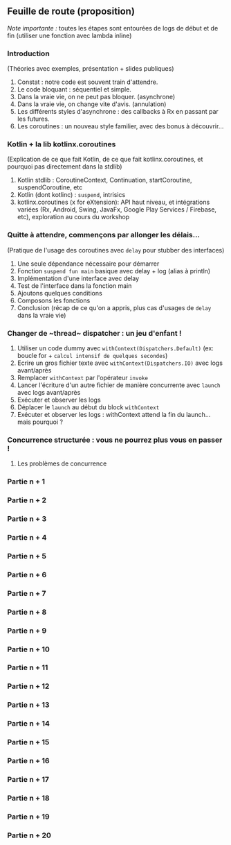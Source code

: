 ## Feuille de route (proposition)

*Note importante :* toutes les étapes sont entourées de logs de début et de fin (utiliser une fonction avec lambda inline)

### Introduction

(Théories avec exemples, présentation + slides publiques)

1. Constat : notre code est souvent train d'attendre.
2. Le code bloquant : séquentiel et simple.
3. Dans la vraie vie, on ne peut pas bloquer. (asynchrone)
4. Dans la vraie vie, on change vite d'avis. (annulation)
5. Les différents styles d'asynchrone : des callbacks à Rx en passant par les futures.
6. Les coroutines : un nouveau style familier, avec des bonus à découvrir…

### Kotlin + la lib kotlinx.coroutines

(Explication de ce que fait Kotlin, de ce que fait kotlinx.coroutines, et pourquoi pas directement dans la stdlib)

1. Kotlin stdlib : CoroutineContext, Continuation, startCoroutine, suspendCoroutine, etc
2. Kotlin (dont kotlinc) : `suspend`, intrisics
3. kotlinx.coroutines (x for eXtension): API haut niveau, et intégrations variées (Rx, Android, Swing, JavaFx, Google Play Services / Firebase, etc), exploration au cours du workshop

### Quitte à attendre, commençons par allonger les délais…

(Pratique de l'usage des coroutines avec `delay` pour stubber des interfaces)

1. Une seule dépendance nécessaire pour démarrer
2. Fonction `suspend fun main` basique avec delay + log (alias à println)
3. Implémentation d'une interface avec delay
4. Test de l'interface dans la fonction main
5. Ajoutons quelques conditions
6. Composons les fonctions
7. Conclusion (récap de ce qu'on a appris, plus cas d'usages de `delay` dans la vraie vie)

### Changer de ~thread~ dispatcher : un jeu d'enfant !

1. Utiliser un code dummy avec `withContext(Dispatchers.Default)` (ex: boucle for + `calcul intensif de quelques secondes`)
2. Ecrire un gros fichier texte avec `withContext(Dispatchers.IO)` avec logs avant/après
3. Remplacer `withContext` par l'opérateur `invoke`
4. Lancer l'écriture d'un autre fichier de manière concurrente avec `launch` avec logs avant/après
5. Exécuter et observer les logs
6. Déplacer le `launch` au début du block `withContext`
7. Exécuter et observer les logs : withContext attend la fin du launch… mais pourquoi ?

### Concurrence structurée : vous ne pourrez plus vous en passer !

1. Les problèmes de concurrence

### Partie n + 1

### Partie n + 2

### Partie n + 3

### Partie n + 4

### Partie n + 5

### Partie n + 6

### Partie n + 7

### Partie n + 8

### Partie n + 9

### Partie n + 10

### Partie n + 11

### Partie n + 12

### Partie n + 13

### Partie n + 14

### Partie n + 15

### Partie n + 16

### Partie n + 17

### Partie n + 18

### Partie n + 19

### Partie n + 20

